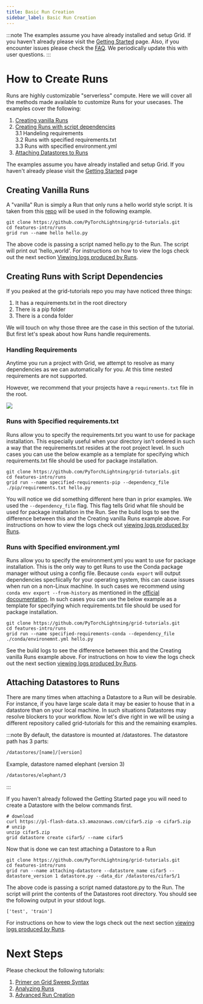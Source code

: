 ```yaml
---
title: Basic Run Creation
sidebar_label: Basic Run Creation
---
```

:::note
The examples assume you have already installed and setup Grid. If you haven't already please visit the [Getting Started](https://docs.grid.ai/getting-started) page.
Also, if you encounter issues please check the [FAQ](https://docs.grid.ai/features/runs/faq.md). We periodically update this with user questions.
:::

# How to Create Runs
Runs are highly customizable "serverless" compute. Here we will cover all the methods made available to customize Runs for your usecases. The examples cover the following:
1. [Creating vanilla Runs](https://docs.grid.ai/features/runs/creating-runs/basic-runs/basic-runs#creating-vanilla-runs)
2. [Creating Runs with script dependencies](https://docs.grid.ai/features/creating-runs/basic-runs/basic-runs#creating-runs-with-script-dependencies)  
  3.1 Handeling requirements  
  3.2 Runs with specified requirements.txt  
  3.3 Runs with specified environment.yml
3. [Attaching Datastores to Runs](https://docs.grid.ai/features/creating-runs/basic-runs/basic-runs#attaching-datastores-to-runs)

The examples assume you have already installed and setup Grid. If you haven't already please visit the [Getting Started](https://docs.grid.ai/getting-started) page
## Creating Vanilla Runs
A "vanilla" Run is simply a Run that only runs a hello world style script. It is taken from this [repo](https://github.com/PyTorchLightning/grid-tutorials/tree/main/features-intro/runs) will be used in the following example.

```text
git clone https://github.com/PyTorchLightning/grid-tutorials.git
cd features-intro/runs
grid run --name hello hello.py
```

The above code is passing a script named hello.py to the Run. The script will print out 'hello_world'. For instructions on how to view the logs check out the
next section [Viewing logs produced by Runs](https://docs.grid.ai/features/creating-runs/analyzing-runs/viewing-logs).

## Creating Runs with Script Dependencies
If you peaked at the grid-tutorials repo you may have noticed three things:
1. It has a requirements.txt in the root directory
2. There is a pip folder
3. There is a conda folder

We will touch on why those three are the case in this section of the tutorial. But first let's speak about how Runs handle requirements.

### Handling Requirements
Anytime you run a project with Grid, we attempt to resolve as many dependencies as we can automatically for you. At this time nested requirements are not supported.

However, we recommend that your projects have a `requirements.txt` file in the root.

![](/images/runs/requirements.png)

### Runs with Specified requirements.txt
Runs allow you to specify the requirements.txt you want to use for package installation. This especially useful when your directory isn't ordered in such a way that the
requirements.txt resides at the root project level. In such cases you can use the below example as a template for specifying which requirements.txt file should be used
for package installation.

```text
git clone https://github.com/PyTorchLightning/grid-tutorials.git
cd features-intro/runs
grid run --name specified-requirements-pip --dependency_file ./pip/requirements.txt hello.py
```

You will notice we did something different here than in prior examples. We used the `--dependency_file` flag. This flag tells Grid what file
should be used for package installation in the Run. See the build logs to see the difference between this and the Creating vanilla Runs example above.
For instructions on how to view the logs check out [viewing logs produced by Runs](https://docs.grid.ai/features/creating-runs/analyzing-runs/viewing-logs).

### Runs with Specified environment.yml
Runs allow you to specify the environment.yml you want to use for package installation. This is the only way to get Runs to use the Conda package manager without using a config file.
Because `conda export` will output dependencies specfiically for your operating system, this can cause issues when run on a non-Linux machine. In such cases we recommend using
`conda env export --from-history` as mentioned in the [official docoumentation](https://docs.conda.io/projects/conda/en/latest/user-guide/tasks/manage-environments.html#exporting-an-environment-file-across-platforms).
In such cases you can use the below example as a template for specifying which requirements.txt file should be used
for package installation.

```text
git clone https://github.com/PyTorchLightning/grid-tutorials.git
cd features-intro/runs
grid run --name specified-requirements-conda --dependency_file ./conda/environemnt.yml hello.py
```

See the build logs to see the difference between this and the Creating vanilla Runs example above.
For instructions on how to view the logs check out the next section [viewing logs produced by Runs](https://docs.grid.ai/features/creating-runs/analyzing-runs/viewing-logs).

## Attaching Datastores to Runs
There are many times when attaching a Datastore to a Run will be desirable. For instance, if you have large scale data it may be easier to house that in a datastore than on your local machine.
In such situations Datastores may resolve blockers to your workflow. Now let's dive right in we will be using a different repository called grid-tutorials for this and the
remaining examples.

:::note
By default, the datastore is mounted at /datastores.
The datastore path has 3 parts:

```bash
/datastores/[name]/[version]
```

Example, datastore named elephant (version 3)

```bash
/datastores/elephant/3
```
:::

If you haven't already followed the Getting Started page you will need to create a Datastore with the below commands first.
```text
# download
curl https://pl-flash-data.s3.amazonaws.com/cifar5.zip -o cifar5.zip
# unzip
unzip cifar5.zip
grid datastore create cifar5/ --name cifar5
```

Now that is done we can test attaching a Datastore to a Run
```text
git clone https://github.com/PyTorchLightning/grid-tutorials.git
cd features-intro/runs
grid run --name attaching-datastore --datastore_name cifar5 --datastore_version 1 datastore.py --data_dir /datastores/cifar5/1
```

The above code is passing a script named datastore.py to the Run. The script will print the contents of the Datastores root directory. You should see the following
output in your stdout logs.

```text
['test', 'train']
```

For instructions on how to view the logs check out the next section [viewing logs produced by Runs](https://docs.grid.ai/features/creating-runs/analyzing-runs/viewing-logs).

# Next Steps
Please checkout the following tutorials:
1. [Primer on Grid Sweep Syntax](https://docs.grid.ai/features/runs/sweep-syntax)
2. [Analyzing Runs](https://docs.grid.ai/features/runs/analyzing-runs)
3. [Advanced Run Creation](https://docs.grid.ai/features/runs/adv-creating-runs)
